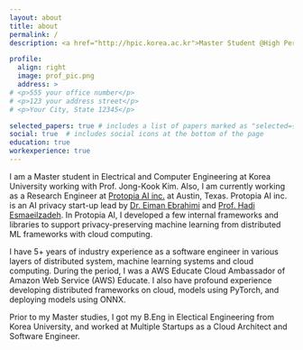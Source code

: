 ```yaml
---
layout: about
title: about
permalink: /
description: <a href="http://hpic.korea.ac.kr">Master Student @High Performance and Intelligence Computing Lab, Korea University</a>. <br/> <a href="http://protopia.ai">Research Engineer @Protopia AI inc. Austin, Texas</a>

profile:
  align: right
  image: prof_pic.png
  address: >
# <p>555 your office number</p>
# <p>123 your address street</p>
# <p>Your City, State 12345</p>

selected_papers: true # includes a list of papers marked as "selected={true}"
social: true  # includes social icons at the bottom of the page
education: true
workexperience: true
---
```


I am a Master student in Electrical and Computer Engineering at Korea University working with Prof. Jong-Kook Kim. Also, I am currently working as a Research Engineer at [Protopia AI inc.](https://protopia.ai/) at Austin, Texas. Protopia AI inc. is an AI privacy start-up lead by [Dr. Eiman Ebrahimi](http://eimanebrahimi.com/) and [Prof. Hadi Esmaeilzadeh](https://cseweb.ucsd.edu/~hadi/). In Protopia AI, I developed a few internal frameworks and libraries to support privacy-preserving machine learning from distributed ML frameworks with cloud computing.

I have 5+ years of industry experience as a software engineer in various layers of distributed system, machine learning systems and cloud computing. During the period, I was a AWS Educate Cloud Ambassador of Amazon Web Service (AWS) Educate. I also have profound experience developing distributed frameworks on cloud, models using PyTorch, and deploying models using ONNX.

Prior to my Master studies, I got my B.Eng in Electical Engineering from Korea University, and worked at Multiple Startups as a Cloud Architect and Software Engineer.
